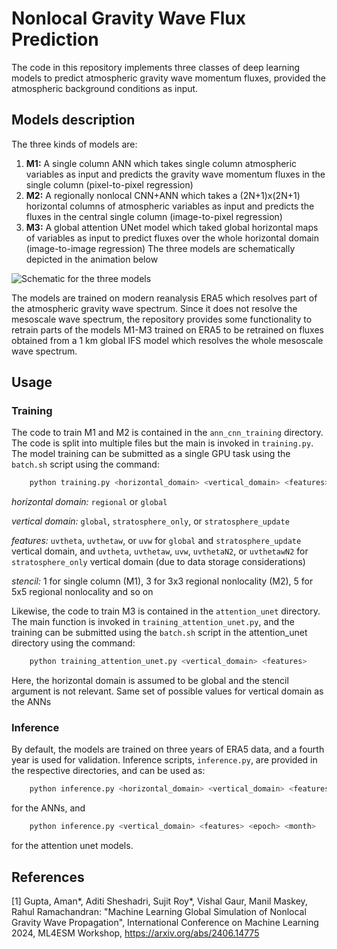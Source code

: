 # Nonlocal Gravity Wave Flux Prediction

The code in this repository implements three classes of deep learning models to predict atmospheric gravity wave momentum fluxes, provided the atmospheric background conditions as input.

## Models description
The three kinds of models are:
1. **M1:** A single column ANN which takes single column atmospheric variables as input and predicts the gravity wave momentum fluxes in the single column (pixel-to-pixel regression)
2. **M2:** A regionally nonlocal CNN+ANN which takes a (2N+1)x(2N+1) horizontal columns of atmospheric variables as input and predicts the fluxes in the central single column (image-to-pixel regression)
3. **M3:** A global attention UNet model which taked global horizontal maps of variables as input to predict fluxes over the whole horizontal domain (image-to-image regression)
The three models are schematically depicted in the animation below



![Schematic for the three models](https://amangupta2.github.io/images/icml_schematic_static.jpg)



The models are trained on modern reanalysis ERA5 which resolves part of the atmospheric gravity wave spectrum. Since it does not resolve the mesoscale wave spectrum, the repository provides some functionality to retrain parts of the models M1-M3 trained on ERA5 to be retrained on fluxes obtained from a 1 km global IFS model which resolves the whole mesoscale wave spectrum.


## Usage

### Training
The code to train M1 and M2 is contained in the `ann_cnn_training` directory. The code is split into multiple files but the main is invoked in `training.py`. The model training can be submitted as a single GPU task using the `batch.sh` script using the command:
```bash
    python training.py <horizontal_domain> <vertical_domain> <features> <stencil>
```
*horizontal domain:* `regional` or `global`

*vertical domain:* `global`, `stratosphere_only`, or `stratosphere_update`

*features:* `uvtheta`, `uvthetaw`, or `uvw` for `global` and `stratosphere_update` vertical domain, and `uvtheta`, `uvthetaw`, `uvw`, `uvthetaN2`, or `uvthetawN2` for `stratosphere_only` vertical domain (due to data storage considerations)

*stencil:* 1 for single column (M1), 3 for 3x3 regional nonlocality (M2), 5 for 5x5 regional nonlocality and so on 

Likewise, the code to train M3 is contained in the `attention_unet` directory. The main function is invoked in `training_attention_unet.py`, and the training can be submitted using the `batch.sh` script in the attention_unet directory using the command:
```bash
    python training_attention_unet.py <vertical_domain> <features>
```
Here, the horizontal domain is assumed to be global and the stencil argument is not relevant. Same set of possible values for vertical domain as the ANNs



### Inference
By default, the models are trained on three years of ERA5 data, and a fourth year is used for validation. Inference scripts, `inference.py`, are provided in the respective directories, and can be used as:

```bash
    python inference.py <horizontal_domain> <vertical_domain> <features> <epoch_number> <month> <stencil>
```

for the ANNs, and

```bash
    python inference.py <vertical_domain> <features> <epoch> <month>

```

for the attention unet models.



## References
[1] Gupta, Aman*, Aditi Sheshadri, Sujit Roy*, Vishal Gaur, Manil Maskey, Rahul Ramachandran: "Machine Learning Global Simulation of Nonlocal Gravity Wave Propagation", International Conference on Machine Learning 2024, ML4ESM Workshop, https://arxiv.org/abs/2406.14775

